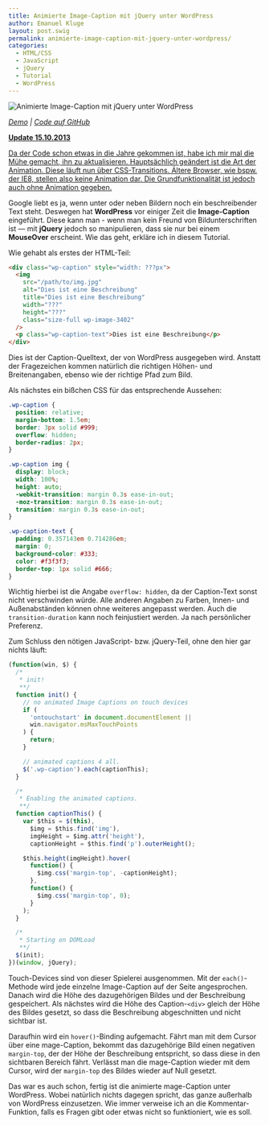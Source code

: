 ```yaml
---
title: Animierte Image-Caption mit jQuery unter WordPress
author: Emanuel Kluge
layout: post.swig
permalink: animierte-image-caption-mit-jquery-unter-wordpress/
categories:
  - HTML/CSS
  - JavaScript
  - jQuery
  - Tutorial
  - WordPress
---
```


<noscript data-src="/wp-content/uploads/2009/09/animierte-image-caption-mit-jquery-unter-wordpress.jpg" data-alt="Animierte Image-Caption mit jQuery unter WordPress">
<img src="/wp-content/uploads/2009/09/animierte-image-caption-mit-jquery-unter-wordpress.jpg" alt="Animierte Image-Caption mit jQuery unter WordPress">
</noscript>

_[Demo][demo] | [Code auf GitHub][github]_

<p><ins datetime="2013-10-15T20:31:38+00:00"><strong>Update 15.10.2013</strong></ins></p>
<p><ins datetime="2013-10-15T20:31:38+00:00">Da der Code schon etwas in die Jahre gekommen ist, habe ich mir mal die Mühe gemacht, ihn zu aktualisieren. Hauptsächlich geändert ist die Art der Animation. Diese läuft nun über CSS-Transitions. Ältere Browser, wie bspw. der IE8, stellen also keine Animation dar. Die Grundfunktionalität ist jedoch auch ohne Animation gegeben.</ins></p>

Google liebt es ja, wenn unter oder neben Bildern noch ein beschreibender Text steht. Deswegen hat **WordPress** vor einiger Zeit die **Image-Caption** eingeführt. Diese kann man - wenn man kein Freund von Bildunterschriften ist &mdash; mit **jQuery** jedoch so manipulieren, dass sie nur bei einem **MouseOver** erscheint. Wie das geht, erkläre ich in diesem Tutorial.

Wie gehabt als erstes der HTML-Teil:

```html
<div class="wp-caption" style="width: ???px">
  <img
    src="/path/to/img.jpg"
    alt="Dies ist eine Beschreibung"
    title="Dies ist eine Beschreibung"
    width="???"
    height="???"
    class="size-full wp-image-3402"
  />
  <p class="wp-caption-text">Dies ist eine Beschreibung</p>
</div>
```

Dies ist der Caption-Quelltext, der von WordPress ausgegeben wird. Anstatt der Fragezeichen kommen natürlich die richtigen Höhen- und Breitenangaben, ebenso wie der richtige Pfad zum Bild.

Als nächstes ein bißchen CSS für das entsprechende Aussehen:

```css
.wp-caption {
  position: relative;
  margin-bottom: 1.5em;
  border: 3px solid #999;
  overflow: hidden;
  border-radius: 2px;
}

.wp-caption img {
  display: block;
  width: 100%;
  height: auto;
  -webkit-transition: margin 0.3s ease-in-out;
  -moz-transition: margin 0.3s ease-in-out;
  transition: margin 0.3s ease-in-out;
}

.wp-caption-text {
  padding: 0.357143em 0.714286em;
  margin: 0;
  background-color: #333;
  color: #f3f3f3;
  border-top: 1px solid #666;
}
```

Wichtig hierbei ist die Angabe `overflow: hidden`, da der Caption-Text sonst nicht verschwinden würde. Alle anderen Angaben zu Farben, Innen- und Außenabständen können ohne weiteres angepasst werden. Auch die `transition-duration` kann noch feinjustiert werden. Ja nach persönlicher Preferenz.

Zum Schluss den nötigen JavaScript- bzw. jQuery-Teil, ohne den hier gar nichts läuft:

```javascript
(function(win, $) {
  /*
   * init!
   **/
  function init() {
    // no animated Image Captions on touch devices
    if (
      'ontouchstart' in document.documentElement ||
      win.navigator.msMaxTouchPoints
    ) {
      return;
    }

    // animated captions 4 all.
    $('.wp-caption').each(captionThis);
  }

  /*
   * Enabling the animated captions.
   **/
  function captionThis() {
    var $this = $(this),
      $img = $this.find('img'),
      imgHeight = $img.attr('height'),
      captionHeight = $this.find('p').outerHeight();

    $this.height(imgHeight).hover(
      function() {
        $img.css('margin-top', -captionHeight);
      },
      function() {
        $img.css('margin-top', 0);
      }
    );
  }

  /*
   * Starting on DOMLoad
   **/
  $(init);
})(window, jQuery);
```

Touch-Devices sind von dieser Spielerei ausgenommen. Mit der `each()`-Methode wird jede einzelne Image-Caption auf der Seite angesprochen. Danach wird die Höhe des dazugehörigen Bildes und der Beschreibung gespeichert. Als nächstes wird die Höhe des Caption-`<div>` gleich der Höhe des Bildes gesetzt, so dass die Beschreibung abgeschnitten und nicht sichtbar ist.

Daraufhin wird ein `hover()`-Binding aufgemacht. Fährt man mit dem Cursor über eine mage-Caption, bekommt das dazugehörige Bild einen negativen `margin-top`, der der Höhe der Beschreibung entspricht, so dass diese in den sichtbaren Bereich fährt. Verlässt man die mage-Caption wieder mit dem Cursor, wird der `margin-top` des Bildes wieder auf Null gesetzt.

Das war es auch schon, fertig ist die animierte mage-Caption unter WordPress. Wobei natürlich nichts dagegen spricht, das ganze außerhalb von WordPress einzusetzen. Wie immer verweise ich an die Kommentar-Funktion, falls es Fragen gibt oder etwas nicht so funktioniert, wie es soll.

[demo]: http://www.emanuel-kluge.de/demo/animierte-image-caption-mit-jquery-unter-wordpress/
[github]: https://github.com/herschel666/animated-wordpress-image-captions
